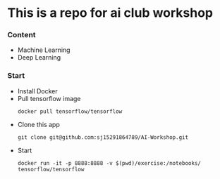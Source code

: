 # This is a repo for ai club workshop

### Content
* Machine Learning
* Deep Learning

### Start 
* Install Docker
* Pull tensorflow image
    ```
    docker pull tensorflow/tensorflow
    ```
* Clone this app
    ```
    git clone git@github.com:sj15291864789/AI-Workshop.git
    ```
* Start
    ```
    docker run -it -p 8888:8888 -v $(pwd)/exercise:/notebooks/ tensorflow/tensorflow
    ```

